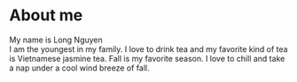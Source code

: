 # About me
My name is Long Nguyen  
I am the youngest in my family. I love to drink tea and my favorite kind of tea is Vietnamese jasmine tea. 
Fall is my favorite season. I love to chill and take a nap under a cool wind breeze of fall. 

